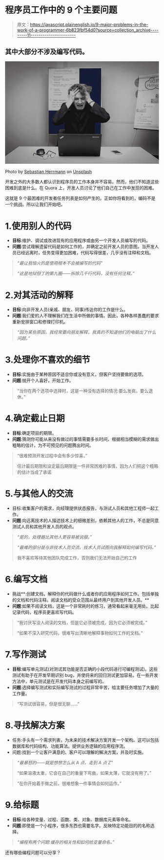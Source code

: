 # 程序员工作中的 9 个主要问题

> 原文：<https://javascript.plainenglish.io/9-major-problems-in-the-work-of-a-programmer-6b823fbf54d0?source=collection_archive---------11----------------------->

## 其中大部分不涉及编写代码。

![](img/c2f8ed22cc6c287b279ac8431afcbab5.png)

Photo by [Sebastian Herrmann](https://unsplash.com/@officestock?utm_source=medium&utm_medium=referral) on [Unsplash](https://unsplash.com?utm_source=medium&utm_medium=referral)

开发之外的大多数人都认识到程序员的工作本身并不容易。然而，他们不知道这些困难到底是什么。在 Quora 上，开发人员讨论了他们自己在工作中发现的困难。

这就是 9 个最困难的开发者任务列表是如何产生的。正如你将看到的，编码不是一个挑战。所以让我们开始吧。

# 1.使用别人的代码

*   **目标**:维护、调试或改进现有的应用程序或由另一个开发人员编写的代码。
*   **问题**:尝试理解遗留代码是如何工作的，并确定之前开发人员的意图。当开发人员已经远离时，任务变得更加困难，代码写得很差，几乎没有注释和文档。

> *“最让我恼火的是使用根本不会被编写的代码”*
> 
> *“这是地狱但丁的第九圈——拆除几千行代码，没有任何注释。”*

# 2.对其活动的解释

*   **目标**:向非开发人员(亲戚、朋友、同事)传达你的工作是什么。
*   **问题**:我们爱的人不理解我们在生活中所做的事情。因此，各种各样愚蠢的要求重新安排窗口和修理打印机。

> *“因为某些原因，我经常要向朋友解释，我真的不知道他们的电脑出了什么问题。”*

# 3.处理你不喜欢的细节

*   **目标**:实施由于某种原因不适合你或没有意义，但客户坚持要做的选项。
*   **问题**:抛开个人喜好，开始工作。

> “当你在两个选项中选择时，这是一种没有选择的情况:要么发疯，要么退休。”

# 4.确定截止日期

*   **目标**:确定项目的期限。
*   **问题**:猜测你可能从来没有做过的事情需要多长时间，根据相当模糊的需求做出粗略的估计，为不可预见的问题腾出时间。

> “很难预测开发过程中会有多少惊喜。”
> 
> 估计最后期限和设定最后期限是一件非常困难的事情，因为人们把这个粗略的估计当成了承诺

# 5.与其他人的交流

*   目标:收集客户的需求，向经理提供状态报告，与测试人员和其他工程师一起工作。
*   **问题**:向远离技术的人描述技术上的细微差别，依赖其他人的工作，不总是同意测试人员和其他开发人员的观点。

> *“是的，处理器比其他人更容易被说服。”*
> 
> *“最难的部分是与非技术人员交流。技术人员试图向我解释如何编写代码。”*
> 
> 我不喜欢等待其他团队完成工作，否则我们无法开始自己的工作

# 6.编写文档

*   挑战**:创建文档，解释你的代码做什么或者你的应用程序如何工作。包括单独的文档和代码注释。阅读文档的受众范围从最终用户到其他开发人员。**
*   **问题**:如果不阅读文档，这是一个非常耗时的练习，通常看起来毫无用处。比起记录代码，程序员更喜欢写代码。

> “我讨厌写没人阅读的文档，但是它必须被完成，因为它必须被完成。”
> 
> “如果不深入研究代码，很难写出清晰地解释事物如何工作的文档。”

# 7.写作测试

*   **目标**:编写单元测试(对测试其功能是否正确的小段代码进行可编程测试)。这些测试有助于在开发早期识别 bug，并使将来的回归测试更加容易。在一些开发方法中，单元测试是在开发代码本身之前编写的。
*   **问题**:选择编写测试和实际编写测试的过程非常辛苦，给主要任务增加了大量的工作量。

> “写测试很容易，但是很无聊……”

# 8.寻找解决方案

*   任务:手头有一个需求列表，为未来的技术解决方案开发一个架构。这可以包括数据库和代码结构、功能算法。提供业务逻辑的应用程序流。
*   问题:找到一个让客户满意的、客户可以理解的解决方案，并及时实施。

> *“最暴怒的——就是想想怎么从 A 点，走到 A 点 Z”*
> 
> “如果溶液太重，它会在自己的重量下弯曲，如果太薄，它就没有用了。”
> 
> “在你开始着手做之前，很难想象一件事情会如何运作。”

# 9.给标题

*   **目标**:给各种变量、过程、函数、类、对象、数据库元素等命名。
*   **问题**:即使是一个小程序，很多东西也需要名字。反映特定功能目的的名称选择。

> *“编程有两个问题:缓存的相关性和如何给变量命名。”*

还有哪些编程问题可以分享？